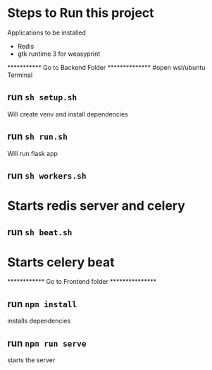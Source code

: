 # Steps to Run this project

Applications to be installed
- Redis
- gtk runtime 3 for weasyprint

*********** Go to Backend Folder **************
#open wsl/ubuntu Terminal

## run `sh setup.sh`
 Will create venv and install dependencies


## run `sh run.sh`
Will run flask app


## run `sh workers.sh`
# Starts redis server and celery

## run `sh beat.sh`
# Starts celery beat


************ Go to Frontend folder ***************
## run `npm install`
installs dependencies

## run `npm run serve`
starts the server
